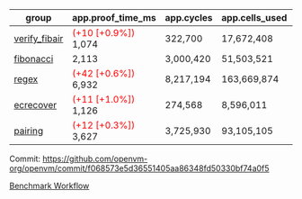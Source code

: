 | group | app.proof_time_ms | app.cycles | app.cells_used | leaf.proof_time_ms | leaf.cycles | leaf.cells_used |
| -- | -- | -- | -- | -- | -- | -- |
| [verify_fibair](https://github.com/openvm-org/openvm/blob/benchmark-results/benchmarks-pr/1922/verify_fibair-f068573e5d36551405aa86348fd50330bf74a0f5.md) |<span style='color: red'>(+10 [+0.9%])</span> 1,074 |  322,700 |  17,672,408 |- | - | - |
| [fibonacci](https://github.com/openvm-org/openvm/blob/benchmark-results/benchmarks-pr/1922/fibonacci-f068573e5d36551405aa86348fd50330bf74a0f5.md) | 2,113 |  3,000,420 |  51,503,521 |- | - | - |
| [regex](https://github.com/openvm-org/openvm/blob/benchmark-results/benchmarks-pr/1922/regex-f068573e5d36551405aa86348fd50330bf74a0f5.md) |<span style='color: red'>(+42 [+0.6%])</span> 6,932 |  8,217,194 |  163,669,874 |- | - | - |
| [ecrecover](https://github.com/openvm-org/openvm/blob/benchmark-results/benchmarks-pr/1922/ecrecover-f068573e5d36551405aa86348fd50330bf74a0f5.md) |<span style='color: red'>(+11 [+1.0%])</span> 1,126 |  274,568 |  8,596,011 |- | - | - |
| [pairing](https://github.com/openvm-org/openvm/blob/benchmark-results/benchmarks-pr/1922/pairing-f068573e5d36551405aa86348fd50330bf74a0f5.md) |<span style='color: red'>(+12 [+0.3%])</span> 3,627 |  3,725,930 |  93,105,105 |- | - | - |


Commit: https://github.com/openvm-org/openvm/commit/f068573e5d36551405aa86348fd50330bf74a0f5

[Benchmark Workflow](https://github.com/openvm-org/openvm/actions/runs/16680927211)
